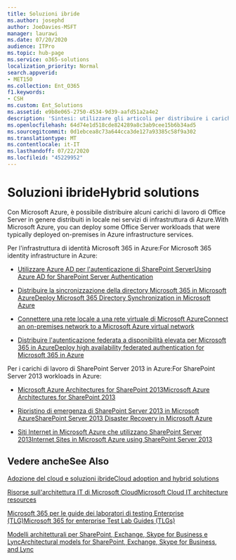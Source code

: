 ```yaml
---
title: Soluzioni ibride
ms.author: josephd
author: JoeDavies-MSFT
manager: laurawi
ms.date: 07/20/2020
audience: ITPro
ms.topic: hub-page
ms.service: o365-solutions
localization_priority: Normal
search.appverid:
- MET150
ms.collection: Ent_O365
f1.keywords:
- CSH
ms.custom: Ent_Solutions
ms.assetid: e9b8e065-2750-4534-9d39-aafd51a2a4e2
description: 'Sintesi: utilizzare gli articoli per distribuire i carichi di lavoro di Office Server in Microsoft Azure.'
ms.openlocfilehash: 64d74e1d518cde824289a8c3ab9cee15b6b34ad5
ms.sourcegitcommit: 0d1ebcea8c73a644cca3de127a93385c58f9a302
ms.translationtype: MT
ms.contentlocale: it-IT
ms.lasthandoff: 07/22/2020
ms.locfileid: "45229952"
---
```

# <a name="hybrid-solutions"></a><span data-ttu-id="45c48-103">Soluzioni ibride</span><span class="sxs-lookup"><span data-stu-id="45c48-103">Hybrid solutions</span></span>

<span data-ttu-id="45c48-104">Con Microsoft Azure, è possibile distribuire alcuni carichi di lavoro di Office Server in genere distribuiti in locale nei servizi di infrastruttura di Azure.</span><span class="sxs-lookup"><span data-stu-id="45c48-104">With Microsoft Azure, you can deploy some Office Server workloads that were typically deployed on-premises in Azure infrastructure services.</span></span>
  
<span data-ttu-id="45c48-105">Per l'infrastruttura di identità Microsoft 365 in Azure:</span><span class="sxs-lookup"><span data-stu-id="45c48-105">For Microsoft 365 identity infrastructure in Azure:</span></span>

- [<span data-ttu-id="45c48-106">Utilizzare Azure AD per l'autenticazione di SharePoint Server</span><span class="sxs-lookup"><span data-stu-id="45c48-106">Using Azure AD for SharePoint Server Authentication</span></span>](using-azure-ad-for-sharepoint-server-authentication.md)

- [<span data-ttu-id="45c48-107">Distribuire la sincronizzazione della directory Microsoft 365 in Microsoft Azure</span><span class="sxs-lookup"><span data-stu-id="45c48-107">Deploy Microsoft 365 Directory Synchronization in Microsoft Azure</span></span>](deploy-office-365-directory-synchronization-dirsync-in-microsoft-azure.md)
  
- [<span data-ttu-id="45c48-108">Connettere una rete locale a una rete virtuale di Microsoft Azure</span><span class="sxs-lookup"><span data-stu-id="45c48-108">Connect an on-premises network to a Microsoft Azure virtual network</span></span>](connect-an-on-premises-network-to-a-microsoft-azure-virtual-network.md)
    
- [<span data-ttu-id="45c48-109">Distribuire l'autenticazione federata a disponibilità elevata per Microsoft 365 in Azure</span><span class="sxs-lookup"><span data-stu-id="45c48-109">Deploy high availability federated authentication for Microsoft 365 in Azure</span></span>](deploy-high-availability-federated-authentication-for-office-365-in-azure.md)
    
<span data-ttu-id="45c48-110">Per i carichi di lavoro di SharePoint Server 2013 in Azure:</span><span class="sxs-lookup"><span data-stu-id="45c48-110">For SharePoint Server 2013 workloads in Azure:</span></span>
  
- [<span data-ttu-id="45c48-111">Microsoft Azure Architectures for SharePoint 2013</span><span class="sxs-lookup"><span data-stu-id="45c48-111">Microsoft Azure Architectures for SharePoint 2013</span></span>](microsoft-azure-architectures-for-sharepoint-2013.md)
    
- [<span data-ttu-id="45c48-112">Ripristino di emergenza di SharePoint Server 2013 in Microsoft Azure</span><span class="sxs-lookup"><span data-stu-id="45c48-112">SharePoint Server 2013 Disaster Recovery in Microsoft Azure</span></span>](sharepoint-server-2013-disaster-recovery-in-microsoft-azure.md)
    
- [<span data-ttu-id="45c48-113">Siti Internet in Microsoft Azure che utilizzano SharePoint Server 2013</span><span class="sxs-lookup"><span data-stu-id="45c48-113">Internet Sites in Microsoft Azure using SharePoint Server 2013</span></span>](internet-sites-in-microsoft-azure-using-sharepoint-server-2013.md)
  
  
## <a name="see-also"></a><span data-ttu-id="45c48-114">Vedere anche</span><span class="sxs-lookup"><span data-stu-id="45c48-114">See Also</span></span>

[<span data-ttu-id="45c48-115">Adozione del cloud e soluzioni ibride</span><span class="sxs-lookup"><span data-stu-id="45c48-115">Cloud adoption and hybrid solutions</span></span>](cloud-adoption-and-hybrid-solutions.yml)
  
[<span data-ttu-id="45c48-116">Risorse sull'architettura IT di Microsoft Cloud</span><span class="sxs-lookup"><span data-stu-id="45c48-116">Microsoft Cloud IT architecture resources</span></span>](microsoft-cloud-it-architecture-resources.md)
  
[<span data-ttu-id="45c48-117">Microsoft 365 per le guide dei laboratori di testing Enterprise (TLG)</span><span class="sxs-lookup"><span data-stu-id="45c48-117">Microsoft 365 for enterprise Test Lab Guides (TLGs)</span></span>](https://docs.microsoft.com/microsoft-365/enterprise/m365-enterprise-test-lab-guides)
  
[<span data-ttu-id="45c48-118">Modelli architetturali per SharePoint, Exchange, Skype for Business e Lync</span><span class="sxs-lookup"><span data-stu-id="45c48-118">Architectural models for SharePoint, Exchange, Skype for Business, and Lync</span></span>](architectural-models-for-sharepoint-exchange-skype-for-business-and-lync.md)
